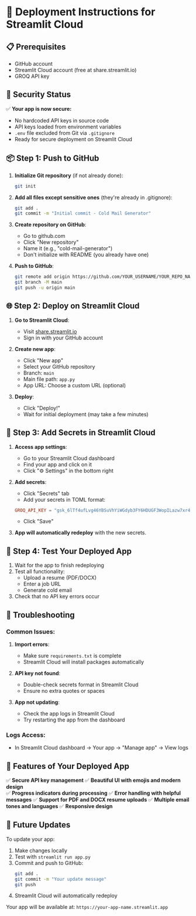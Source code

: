 # 🚀 Deployment Instructions for Streamlit Cloud

## 📋 Prerequisites
- GitHub account
- Streamlit Cloud account (free at share.streamlit.io)
- GROQ API key

## 🔐 Security Status
✅ **Your app is now secure:**
- No hardcoded API keys in source code
- API keys loaded from environment variables
- `.env` file excluded from Git via `.gitignore`
- Ready for secure deployment on Streamlit Cloud

## 📦 Step 1: Push to GitHub

1. **Initialize Git repository** (if not already done):
   ```bash
   git init
   ```

2. **Add all files except sensitive ones** (they're already in .gitignore):
   ```bash
   git add .
   git commit -m "Initial commit - Cold Mail Generator"
   ```

3. **Create repository on GitHub**:
   - Go to github.com
   - Click "New repository"
   - Name it (e.g., "cold-mail-generator")
   - Don't initialize with README (you already have one)

4. **Push to GitHub**:
   ```bash
   git remote add origin https://github.com/YOUR_USERNAME/YOUR_REPO_NAME.git
   git branch -M main
   git push -u origin main
   ```

## 🌐 Step 2: Deploy on Streamlit Cloud

1. **Go to Streamlit Cloud**:
   - Visit [share.streamlit.io](https://share.streamlit.io)
   - Sign in with your GitHub account

2. **Create new app**:
   - Click "New app"
   - Select your GitHub repository
   - Branch: `main`
   - Main file path: `app.py`
   - App URL: Choose a custom URL (optional)

3. **Deploy**:
   - Click "Deploy!"
   - Wait for initial deployment (may take a few minutes)

## 🔑 Step 3: Add Secrets in Streamlit Cloud

1. **Access app settings**:
   - Go to your Streamlit Cloud dashboard
   - Find your app and click on it
   - Click "⚙️ Settings" in the bottom right

2. **Add secrets**:
   - Click "Secrets" tab
   - Add your secrets in TOML format:
   ```toml
   GROQ_API_KEY = "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"
   ```
   - Click "Save"

3. **App will automatically redeploy** with the new secrets.

## 🎉 Step 4: Test Your Deployed App

1. Wait for the app to finish redeploying
2. Test all functionality:
   - Upload a resume (PDF/DOCX)
   - Enter a job URL
   - Generate cold email
3. Check that no API key errors occur

## 🔧 Troubleshooting

### Common Issues:

1. **Import errors**: 
   - Make sure `requirements.txt` is complete
   - Streamlit Cloud will install packages automatically

2. **API key not found**:
   - Double-check secrets format in Streamlit Cloud
   - Ensure no extra quotes or spaces

3. **App not updating**:
   - Check the app logs in Streamlit Cloud
   - Try restarting the app from the dashboard

### Logs Access:
- In Streamlit Cloud dashboard → Your app → "Manage app" → View logs

## 📱 Features of Your Deployed App

✅ **Secure API key management**
✅ **Beautiful UI with emojis and modern design**  
✅ **Progress indicators during processing**
✅ **Error handling with helpful messages**
✅ **Support for PDF and DOCX resume uploads**
✅ **Multiple email tones and languages**
✅ **Responsive design**

## 🔄 Future Updates

To update your app:
1. Make changes locally
2. Test with `streamlit run app.py`
3. Commit and push to GitHub:
   ```bash
   git add .
   git commit -m "Your update message"
   git push
   ```
4. Streamlit Cloud will automatically redeploy

Your app will be available at: `https://your-app-name.streamlit.app`
